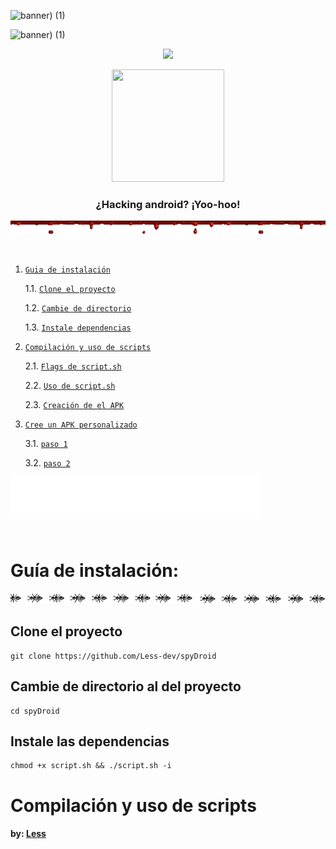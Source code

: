 ![banner) (1)](https://github.com/user-attachments/assets/743b8003-f09b-4c92-b3a3-f92d5bd23d22)

![banner) (1)](https://github.com/user-attachments/assets/743b8003-f09b-4c92-b3a3-f92d5bd23d22)


<p align="center">
    <img src="https://github.com/user-attachments/assets/591e2a51-30a1-4844-8ac1-12a751967c86">
</p>


<p align="center">
    <img src="https://github.com/user-attachments/assets/df3f0def-babd-495f-ae17-3dc649d76b34" width="180" height="180">
</p>

<h3 align="center">¿Hacking android? ¡Yoo-hoo!</h3>


<p align="center">
<img src="https://raw.githubusercontent.com/Less-dev/gifs/master/DIVIDERS/gothic_divider_09.gif" width="1000">
</p>

<br>

1. [`Guia de instalación`](#guía-de-instalación)  
    
    1.1. [`Clone el proyecto`](#clone-el-proyecto)
     
    1.2. [`Cambie de directorio`](#cambie-de-directorio-al-del-proyecto)

    1.3. [`Instale dependencias`](#instale-las-dependencias)

2. [`Compilación y uso de scripts`](#compilación-y-uso-de-scripts)

    2.1. [`Flags de script.sh`](#flags-de-el-script-script.sh)

    2.2. [`Uso de script.sh`](#uso-de-script.sh)     

    2.3. [`Creación de el APK`](#creación-de-el-apk)

3. [`Cree un APK personalizado`](#cree-un-apk-personalizado)

    3.1. [`paso 1`](#paso-1)
   
    3.2. [`paso 2`](#paso-2)

<p align="start">
<img src="https://raw.githubusercontent.com/Less-dev/gifs/master/DIVIDERS/gothic_divider_01.gif">
</p>

<br>

# Guía de instalación:

<p align="center">
<img src="https://raw.githubusercontent.com/Less-dev/gifs/master/DIVIDERS/gothic_divider_07.gif" width="1000">
</p>

## Clone el proyecto
    
    git clone https://github.com/Less-dev/spyDroid

## Cambie de directorio al del proyecto

    cd spyDroid

## Instale las dependencias
    
    chmod +x script.sh && ./script.sh -i

# Compilación y uso de scripts

#### by: [Less](https://github.com/less-dev/)
